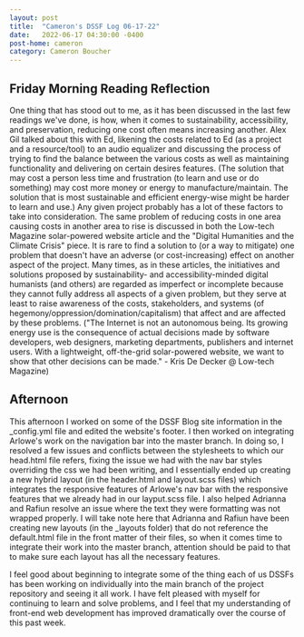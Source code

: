 ```yaml
---
layout: post
title:  "Cameron's DSSF Log 06-17-22"
date:   2022-06-17 04:30:00 -0400
post-home: cameron
category: Cameron Boucher
---
```


## Friday Morning Reading Reflection

One thing that has stood out to me, as it has been discussed in the last few readings we've done, is how, when it comes to sustainability, accessibility, and preservation, reducing one cost often means increasing another. Alex Gil talked about this with Ed, likening the costs related to Ed (as a project and a resource/tool) to an audio equalizer and discussing the process of trying to find the balance between the various costs as well as maintaining functionality and delivering on certain desires features. (The solution that may cost a person less time and frustration (to learn and use or do something) may cost more money or energy to manufacture/maintain. The solution that is most sustainable and efficient energy-wise might be harder to learn and use.) Any given project probably has a lot of these factors to take into consideration. The same problem of reducing costs in one area causing costs in another area to rise is discussed in both the Low-tech Magazine solar-powered website article and the "Digital Humanities and the Climate Crisis" piece. It is rare to find a solution to (or a way to mitigate) one problem that doesn't have an adverse (or cost-increasing) effect on another aspect of the project. Many times, as in these articles, the initiatives and solutions proposed by sustainability- and accessibility-minded digital humanists (and others) are regarded as imperfect or incomplete because they cannot fully address all aspects of a given problem, but they serve at least to raise awareness of the costs, stakeholders, and systems (of hegemony/oppression/domination/capitalism) that affect and are affected by these problems. ("The Internet is not an autonomous being. Its growing energy use is the consequence of actual decisions made by software developers, web designers, marketing departments, publishers and internet users. With a lightweight, off-the-grid solar-powered website, we want to show that other decisions can be made." - Kris De Decker @ Low-tech Magazine)

## Afternoon

This afternoon I worked on some of the DSSF Blog site information in the _config.yml file and edited the website's footer. I then worked on integrating Arlowe's work on the navigation bar into the master branch. In doing so, I resolved a few issues and conflicts between the stylesheets to which our head.html file refers, fixing the issue we had with the nav bar styles overriding the css we had been writing, and I essentially ended up creating a new hybrid layout (in the header.html and layout.scss files) which integrates the responsive features of Arlowe's nav bar with the responsive features that we already had in our layput.scss file. I also helped Adrianna and Rafiun resolve an issue where the text they were formatting was not wrapped properly. I will take note here that Adrianna and Rafiun have been creating new layouts (in the _layouts folder) that do not reference the default.html file in the front matter of their files, so when it comes time to integrate their work into the master branch, attention should be paid to that to make sure each layout has all the necessary features.

I feel good about beginning to integrate some of the thing each of us DSSFs has been working on individually into the main branch of the project repository and seeing it all work. I have felt pleased with myself for continuing to learn and solve problems, and I feel that my understanding of front-end web development has improved dramatically over the course of this past week.